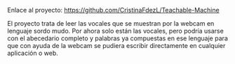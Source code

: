 Enlace al proyecto:
https://github.com/CristinaFdezL/Teachable-Machine

El proyecto trata de leer las vocales que se muestran por la webcam en lenguaje sordo mudo. Por ahora solo están las vocales, pero podría usarse con el abecedario completo y palabras ya compuestas en ese lenguaje para que con ayuda de la webcam se pudiera escribir directamente en cualquier aplicación o web.